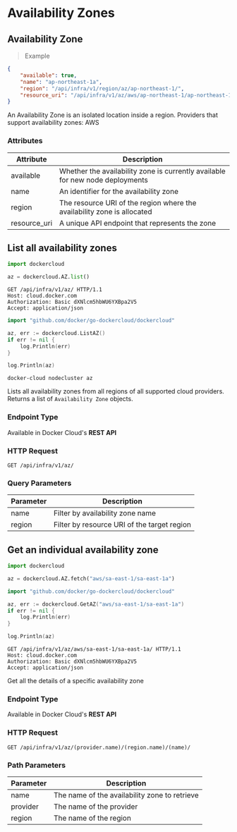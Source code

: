 # Availability Zones

## Availability Zone

> Example

```json
{
    "available": true,
    "name": "ap-northeast-1a",
    "region": "/api/infra/v1/region/az/ap-northeast-1/",
    "resource_uri": "/api/infra/v1/az/aws/ap-northeast-1/ap-northeast-1a/"
}
```

An Availability Zone is an isolated location inside a region. Providers that support availability zones: AWS


### Attributes

Attribute | Description
--------- | -----------
available | Whether the availability zone is currently available for new node deployments
name | An identifier for the availability zone
region | The resource URI of the region where the availability zone is allocated
resource_uri | A unique API endpoint that represents the zone


## List all availability zones

```python
import dockercloud

az = dockercloud.AZ.list()
```

```http
GET /api/infra/v1/az/ HTTP/1.1
Host: cloud.docker.com
Authorization: Basic dXNlcm5hbWU6YXBpa2V5
Accept: application/json
```

```go
import "github.com/docker/go-dockercloud/dockercloud"

az, err := dockercloud.ListAZ()
if err != nil {
	log.Println(err)
}

log.Println(az)
```

```shell
docker-cloud nodecluster az
```

Lists all availability zones from all regions of all supported cloud providers. Returns a list of `Availability Zone` objects.

### Endpoint Type

Available in Docker Cloud's **REST API**

### HTTP Request

`GET /api/infra/v1/az/`

### Query Parameters

Parameter | Description
--------- | -----------
name | Filter by availability zone name
region | Filter by resource URI of the target region



## Get an individual availability zone

```python
import dockercloud

az = dockercloud.AZ.fetch("aws/sa-east-1/sa-east-1a")
```

```go
import "github.com/docker/go-dockercloud/dockercloud"

az, err := dockercloud.GetAZ("aws/sa-east-1/sa-east-1a")
if err != nil {
	log.Println(err)
}

log.Println(az)
```

```http
GET /api/infra/v1/az/aws/sa-east-1/sa-east-1a/ HTTP/1.1
Host: cloud.docker.com
Authorization: Basic dXNlcm5hbWU6YXBpa2V5
Accept: application/json
```

Get all the details of a specific availability zone

### Endpoint Type

Available in Docker Cloud's **REST API**

### HTTP Request

`GET /api/infra/v1/az/(provider.name)/(region.name)/(name)/`

### Path Parameters

Parameter | Description
--------- | -----------
name | The name of the availability zone to retrieve
provider | The name of the provider
region | The name of the region

